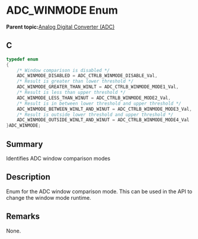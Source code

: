 # ADC\_WINMODE Enum

**Parent topic:**[Analog Digital Converter \(ADC\)](GUID-6E851777-3AFA-4FC5-A7DE-14CB9DD2E033.md)

## C

```c
typedef enum
{
    /* Window comparison is disabled */
    ADC_WINMODE_DISABLED = ADC_CTRLB_WINMODE_DISABLE_Val,
    /* Result is greater than lower threshold */
    ADC_WINMODE_GREATER_THAN_WINLT = ADC_CTRLB_WINMODE_MODE1_Val,
    /* Result is less than upper threshold */
    ADC_WINMODE_LESS_THAN_WINUT = ADC_CTRLB_WINMODE_MODE2_Val,
    /* Result is in between lower threshold and upper threshold */
    ADC_WINMODE_BETWEEN_WINLT_AND_WINUT = ADC_CTRLB_WINMODE_MODE3_Val,
    /* Result is outside lower threshold and upper threshold */
    ADC_WINMODE_OUTSIDE_WINLT_AND_WINUT = ADC_CTRLB_WINMODE_MODE4_Val
}ADC_WINMODE;
```

## Summary

Identifies ADC window comparison modes

## Description

Enum for the ADC window comparison mode. This can be used in the API to change the window mode runtime.

## Remarks

None.

